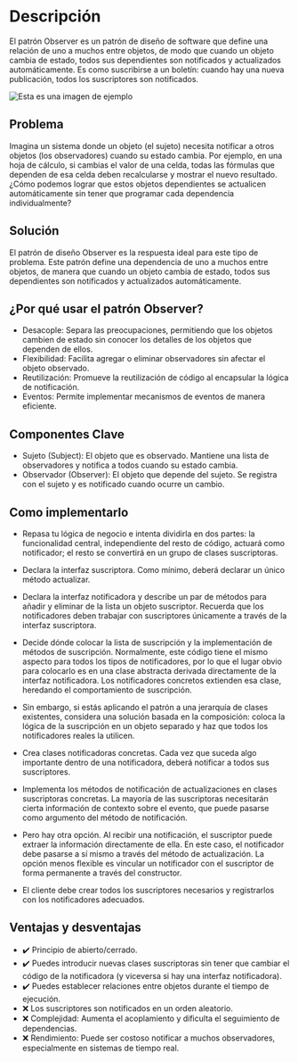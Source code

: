 # Descripción

El patrón Observer es un patrón de diseño de software que define una relación de uno a muchos entre objetos, de modo que cuando un objeto cambia de estado, todos sus dependientes son notificados y actualizados automáticamente. Es como suscribirse a un boletín: cuando hay una nueva publicación, todos los suscriptores son notificados.   

![Esta es una imagen de ejemplo](https://refactoring.guru/images/patterns/content/observer/observer.png?id=6088e31e1b0d4a417506a66614dcf065)


## Problema

Imagina un sistema donde un objeto (el sujeto) necesita notificar a otros objetos (los observadores) cuando su estado cambia. Por ejemplo, en una hoja de cálculo, si cambias el valor de una celda, todas las fórmulas que dependen de esa celda deben recalcularse y mostrar el nuevo resultado. ¿Cómo podemos lograr que estos objetos dependientes se actualicen automáticamente sin tener que programar cada dependencia individualmente?

## Solución

El patrón de diseño Observer es la respuesta ideal para este tipo de problema. Este patrón define una dependencia de uno a muchos entre objetos, de manera que cuando un objeto cambia de estado, todos sus dependientes son notificados y actualizados automáticamente. 

## ¿Por qué usar el patrón Observer?
- Desacople: Separa las preocupaciones, permitiendo que los objetos cambien de estado sin conocer los detalles de los objetos que dependen de ellos.
- Flexibilidad: Facilita agregar o eliminar observadores sin afectar el objeto observado.
- Reutilización: Promueve la reutilización de código al encapsular la lógica de notificación.
- Eventos: Permite implementar mecanismos de eventos de manera eficiente.
## Componentes Clave
- Sujeto (Subject): El objeto que es observado. Mantiene una lista de observadores y notifica a todos cuando su estado cambia.
- Observador (Observer): El objeto que depende del sujeto. Se registra con el sujeto y es notificado cuando ocurre un cambio.

## Como implementarlo

- Repasa tu lógica de negocio e intenta dividirla en dos partes: la funcionalidad central, independiente del resto de código, actuará como notificador; el resto se convertirá en un grupo de clases suscriptoras.

- Declara la interfaz suscriptora. Como mínimo, deberá declarar un único método actualizar.

- Declara la interfaz notificadora y describe un par de métodos para añadir y eliminar de la lista un objeto suscriptor. Recuerda que los notificadores deben trabajar con suscriptores únicamente a través de la interfaz suscriptora.

- Decide dónde colocar la lista de suscripción y la implementación de métodos de suscripción. Normalmente, este código tiene el mismo aspecto para todos los tipos de notificadores, por lo que el lugar obvio para colocarlo es en una clase abstracta derivada directamente de la interfaz notificadora. Los notificadores concretos extienden esa clase, heredando el comportamiento de suscripción.

- Sin embargo, si estás aplicando el patrón a una jerarquía de clases existentes, considera una solución basada en la composición: coloca la lógica de la suscripción en un objeto separado y haz que todos los notificadores reales la utilicen.

- Crea clases notificadoras concretas. Cada vez que suceda algo importante dentro de una notificadora, deberá notificar a todos sus suscriptores.

- Implementa los métodos de notificación de actualizaciones en clases suscriptoras concretas. La mayoría de las suscriptoras necesitarán cierta información de contexto sobre el evento, que puede pasarse como argumento del método de notificación.

- Pero hay otra opción. Al recibir una notificación, el suscriptor puede extraer la información directamente de ella. En este caso, el notificador debe pasarse a sí mismo a través del método de actualización. La opción menos flexible es vincular un notificador con el suscriptor de forma permanente a través del constructor.

- El cliente debe crear todos los suscriptores necesarios y registrarlos con los notificadores adecuados.

## Ventajas y desventajas
- ✔️ Principio de abierto/cerrado. 
- ✔️ Puedes introducir nuevas clases suscriptoras sin tener que cambiar el código de la notificadora (y viceversa si hay una interfaz notificadora).
- ✔️ Puedes establecer relaciones entre objetos durante el tiempo de ejecución.
- ❌ Los suscriptores son notificados en un orden aleatorio.
- ❌ Complejidad: Aumenta el acoplamiento y dificulta el seguimiento de dependencias.
- ❌ Rendimiento: Puede ser costoso notificar a muchos observadores, especialmente en sistemas de tiempo real.